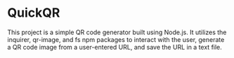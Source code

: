 # QuickQR
This project is a simple QR code generator built using Node.js. It utilizes the inquirer, qr-image, and fs npm packages to interact with the user, generate a QR code image from a user-entered URL, and save the URL in a text file.
